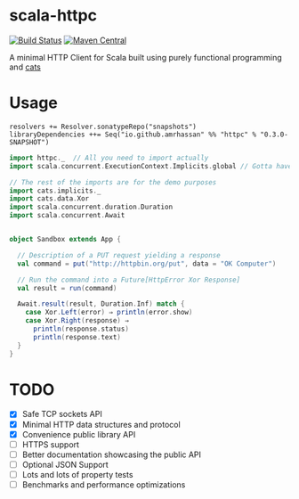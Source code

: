 # scala-httpc
[![Build Status](https://travis-ci.org/amrhassan/scala-httpc.svg?branch=master)](https://travis-ci.org/amrhassan/scala-httpc)
[![Maven Central](https://maven-badges.herokuapp.com/maven-central/io.github.amrhassan/httpc_2.11/badge.svg)](https://maven-badges.herokuapp.com/maven-central/io.github.amrhassan/httpc_2.11)


A minimal HTTP Client for Scala built using purely functional programming and [cats](https://github.com/typelevel/cats)

# Usage #

```
resolvers += Resolver.sonatypeRepo("snapshots")
libraryDependencies ++= Seq("io.github.amrhassan" %% "httpc" % "0.3.0-SNAPSHOT")
```

```scala
import httpc._  // All you need to import actually
import scala.concurrent.ExecutionContext.Implicits.global // Gotta have one of those in scope

// The rest of the imports are for the demo purposes
import cats.implicits._
import cats.data.Xor
import scala.concurrent.duration.Duration
import scala.concurrent.Await


object Sandbox extends App {

  // Description of a PUT request yielding a response
  val command = put("http://httpbin.org/put", data = "OK Computer")  

  // Run the command into a Future[HttpError Xor Response]
  val result = run(command)

  Await.result(result, Duration.Inf) match {
    case Xor.Left(error) ⇒ println(error.show)
    case Xor.Right(response) ⇒
      println(response.status)
      println(response.text)
  }
}
```

# TODO #
* [X] Safe TCP sockets API
* [X] Minimal HTTP data structures and protocol
* [X] Convenience public library API
* [ ] HTTPS support
* [ ] Better documentation showcasing the public API
* [ ] Optional JSON Support
* [ ] Lots and lots of property tests
* [ ] Benchmarks and performance optimizations
